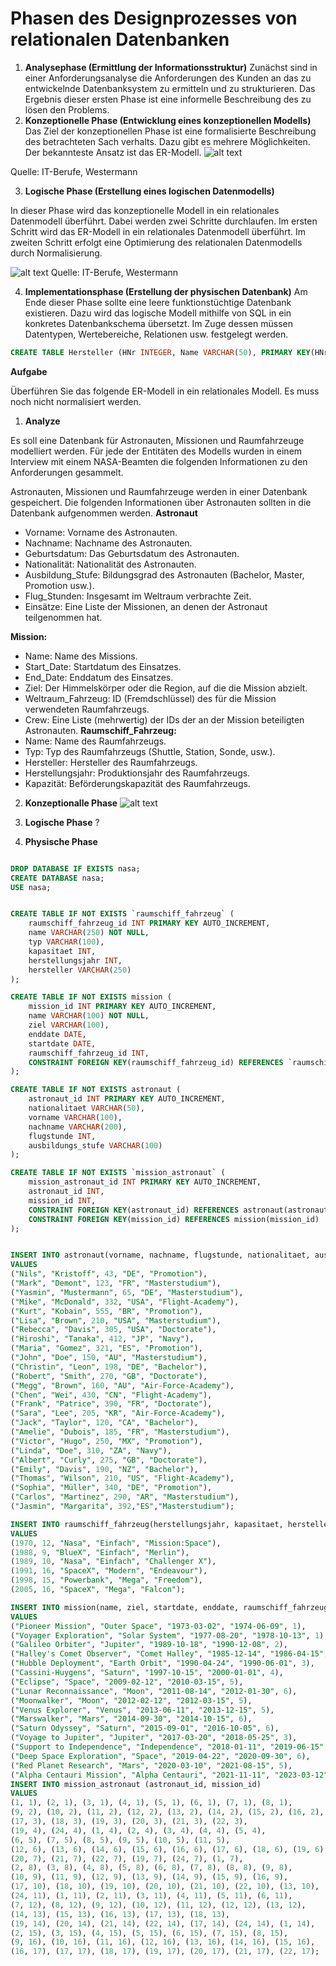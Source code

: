 # Phasen des Designprozesses von relationalen Datenbanken

1.  **Analysephase (Ermittlung der Informationsstruktur)**
    Zunächst sind in einer Anforderungsanalyse die Anforderungen des Kunden an das zu entwickelnde Datenbanksystem zu ermitteln und zu strukturieren. Das Ergebnis dieser ersten Phase ist eine informelle Beschreibung des zu lösen den Problems.
2.  **Konzeptionelle Phase (Entwicklung eines konzeptionellen Modells)**
    Das Ziel der konzeptionellen Phase ist eine formalisierte Beschreibung des betrachteten Sach
    verhalts. Dazu gibt es mehrere Möglichkeiten. Der bekannteste Ansatz ist das ER-Modell.
![alt text](konzeptionelle_hersteller_artikel.png)

Quelle: IT-Berufe, Westermann

3. **Logische Phase (Erstellung eines logischen Datenmodells)**

In dieser Phase wird das konzeptionelle Modell in ein relationales Datenmodell überführt.
Dabei werden zwei Schritte durchlaufen. Im ersten Schritt wird das ER-Modell in ein relationales Datenmodell überführt. Im zweiten Schritt erfolgt eine Optimierung des relationalen Datenmodells durch Normalisierung.

![alt text](logishce-phase.png)
Quelle: IT-Berufe, Westermann

4.  **Implementationsphase (Erstellung der physischen Datenbank)**
    Am Ende dieser Phase sollte eine leere funktionstüchtige Datenbank existieren. Dazu wird das logische Modell mithilfe von SQL in ein konkretes Datenbankschema übersetzt. Im Zuge dessen müssen Datentypen, Wertebereiche, Relationen usw. festgelegt werden.

    

```sql
CREATE TABLE Hersteller (HNr INTEGER, Name VARCHAR(50), PRIMARY KEY(HNr));
```

**Aufgabe**

Überführen Sie das folgende ER-Modell in ein relationales Modell. Es muss noch nicht normalisiert werden.

1. **Analyze**

Es soll eine Datenbank für Astronauten, Missionen und Raumfahrzeuge modelliert werden. Für jede der Entitäten des Modells wurden in einem Interview mit einem NASA-Beamten die folgenden Informationen zu den Anforderungen gesammelt.

Astronauten, Missionen und Raumfahrzeuge werden in einer Datenbank gespeichert. Die folgenden Informationen über Astronauten sollten in die Datenbank aufgenommen werden.
**Astronaut**

- Vorname: Vorname des Astronauten.
- Nachname: Nachname des Astronauten.
- Geburtsdatum: Das Geburtsdatum des Astronauten.
- Nationalität: Nationalität des Astronauten.
- Ausbildung_Stufe: Bildungsgrad des Astronauten (Bachelor, Master, Promotion usw.).
- Flug_Stunden: Insgesamt im Weltraum verbrachte Zeit.
- Einsätze: Eine Liste der Missionen, an denen der Astronaut teilgenommen hat.

**Mission:**

- Name: Name des Missions.
- Start_Date: Startdatum des Einsatzes.
- End_Date: Enddatum des Einsatzes.
- Ziel: Der Himmelskörper oder die Region, auf die die Mission abzielt.
- Weltraum_Fahrzeug: ID (Fremdschlüssel) des für die Mission verwendeten Raumfahrzeugs.
- Crew: Eine Liste (mehrwertig) der IDs der an der Mission beteiligten Astronauten.
  **Raumschiff_Fahrzeug:**
- Name: Name des Raumfahrzeugs.
- Typ: Typ des Raumfahrzeugs (Shuttle, Station, Sonde, usw.).
- Hersteller: Hersteller des Raumfahrzeugs.
- Herstellungsjahr: Produktionsjahr des Raumfahrzeugs.
- Kapazität: Beförderungskapazität des Raumfahrzeugs.

2. **Konzeptionalle Phase** 
![alt text](raum-mission.erd.png)

3. **Logische Phase** ?

4. **Physische Phase**

```sql

DROP DATABASE IF EXISTS nasa;
CREATE DATABASE nasa;
USE nasa;


CREATE TABLE IF NOT EXISTS `raumschiff_fahrzeug` (
	raumschiff_fahrzeug_id INT PRIMARY KEY AUTO_INCREMENT,
    name VARCHAR(250) NOT NULL,
    typ VARCHAR(100),
    kapasitaet INT,
    herstellungsjahr INT,
    hersteller VARCHAR(250)
);

CREATE TABLE IF NOT EXISTS mission (
	mission_id INT PRIMARY KEY AUTO_INCREMENT,
    name VARCHAR(100) NOT NULL,
    ziel VARCHAR(100),
    enddate DATE,
    startdate DATE,
    raumschiff_fahrzeug_id INT,
    CONSTRAINT FOREIGN KEY(raumschiff_fahrzeug_id) REFERENCES `raumschiff_fahrzeug`(raumschiff_fahrzeug_id)
);

CREATE TABLE IF NOT EXISTS astronaut (
	astronaut_id INT PRIMARY KEY AUTO_INCREMENT,
    nationalitaet VARCHAR(50),
    vorname VARCHAR(100),
    nachname VARCHAR(200),
    flugstunde INT,
    ausbildungs_stufe VARCHAR(100)
);

CREATE TABLE IF NOT EXISTS `mission_astronaut` (
	mission_astronaut_id INT PRIMARY KEY AUTO_INCREMENT,
    astronaut_id INT,
    mission_id INT,
    CONSTRAINT FOREIGN KEY(astronaut_id) REFERENCES astronaut(astronaut_id),
    CONSTRAINT FOREIGN KEY(mission_id) REFERENCES mission(mission_id)
);


INSERT INTO astronaut(vorname, nachname, flugstunde, nationalitaet, ausbildungs_stufe) 
VALUES 
("Nils", "Kristoff", 43, "DE", "Promotion"),
("Mark", "Demont", 123, "FR", "Masterstudium"),
("Yasmin", "Mustermann", 65, "DE", "Masterstudium"),
("Mike", "McDonald", 332, "USA", "Flight-Academy"),
("Kurt", "Kobain", 555, "BR", "Promotion"),
("Lisa", "Brown", 210, "USA", "Masterstudium"),
("Rebecca", "Davis", 305, "USA", "Doctorate"),
("Hiroshi", "Tanaka", 412, "JP", "Navy"),
("Maria", "Gomez", 321, "ES", "Promotion"),
("John", "Doe", 150, "AU", "Masterstudium"),
("Christin", "Leon", 198, "DE", "Bachelor"),
("Robert", "Smith", 270, "GB", "Doctorate"),
("Megg", "Brown", 160, "AU", "Air-Force-Academy"),
("Chen", "Wei", 430, "CN", "Flight-Academy"),
("Frank", "Patrice", 390, "FR", "Doctorate"),
("Sara", "Lee", 205, "KR", "Air-Force-Academy"),
("Jack", "Taylor", 120, "CA", "Bachelor"),
("Amelie", "Dubois", 185, "FR", "Masterstudium"),
("Victor", "Hugo", 250, "MX", "Promotion"),
("Linda", "Doe", 310, "ZA", "Navy"),
("Albert", "Curly", 275, "GB", "Doctorate"),
("Emily", "Davis", 190, "NZ", "Bachelor"),
("Thomas", "Wilson", 210, "US", "Flight-Academy"),
("Sophia", "Müller", 340, "DE", "Promotion"),
("Carlos", "Martinez", 290, "AR", "Masterstudium"),
("Jasmin", "Margarita", 392,"ES","Masterstudium");

INSERT INTO raumschiff_fahrzeug(herstellungsjahr, kapasitaet, hersteller, typ, name) 
VALUES 
(1970, 12, "Nasa", "Einfach", "Mission:Space"),
(1988, 9, "BlueX", "Einfach", "Merlin"),
(1989, 10, "Nasa", "Einfach", "Challenger X"),
(1991, 16, "SpaceX", "Modern", "Endeavour"),
(1998, 15, "Powerbank", "Mega", "Freedom"),
(2005, 16, "SpaceX", "Mega", "Falcon");

INSERT INTO mission(name, ziel, startdate, enddate, raumschiff_fahrzeug_id) 
VALUES 
("Pioneer Mission", "Outer Space", "1973-03-02", "1974-06-09", 1),
("Voyager Exploration", "Solar System", "1977-08-20", "1978-10-13", 1),
("Galileo Orbiter", "Jupiter", "1989-10-18", "1990-12-08", 2),
("Halley's Comet Observer", "Comet Halley", "1985-12-14", "1986-04-15", 1),
("Hubble Deployment", "Earth Orbit", "1990-04-24", "1990-06-01", 3),
("Cassini-Huygens", "Saturn", "1997-10-15", "2000-01-01", 4),
("Eclipse", "Space", "2009-02-12", "2010-03-15", 5),
("Lunar Reconnaissance", "Moon", "2011-08-14", "2012-01-30", 6),
("Moonwalker", "Moon", "2012-02-12", "2012-03-15", 5),
("Venus Explorer", "Venus", "2013-06-11", "2013-12-15", 5),
("Marswalker", "Mars", "2014-09-30", "2014-10-15", 6),
("Saturn Odyssey", "Saturn", "2015-09-01", "2016-10-05", 6),
("Voyage to Jupiter", "Jupiter", "2017-03-20", "2018-05-25", 3),
("Support to Independence", "Independence", "2018-01-11", "2019-06-15", 4),
("Deep Space Exploration", "Space", "2019-04-22", "2020-09-30", 6),
("Red Planet Research", "Mars", "2020-03-10", "2021-08-15", 5),
("Alpha Centauri Mission", "Alpha Centauri", "2021-11-11", "2023-03-12", 6);
INSERT INTO mission_astronaut (astronaut_id, mission_id)
VALUES 
(1, 1), (2, 1), (3, 1), (4, 1), (5, 1), (6, 1), (7, 1), (8, 1),
(9, 2), (10, 2), (11, 2), (12, 2), (13, 2), (14, 2), (15, 2), (16, 2),
(17, 3), (18, 3), (19, 3), (20, 3), (21, 3), (22, 3),
(19, 4), (24, 4), (1, 4), (2, 4), (3, 4), (4, 4), (5, 4),
(6, 5), (7, 5), (8, 5), (9, 5), (10, 5), (11, 5),
(12, 6), (13, 6), (14, 6), (15, 6), (16, 6), (17, 6), (18, 6), (19, 6),
(20, 7), (21, 7), (22, 7), (19, 7), (24, 7), (1, 7),
(2, 8), (3, 8), (4, 8), (5, 8), (6, 8), (7, 8), (8, 8), (9, 8),
(10, 9), (11, 9), (12, 9), (13, 9), (14, 9), (15, 9), (16, 9),
(17, 10), (18, 10), (19, 10), (20, 10), (21, 10), (22, 10), (13, 10),
(24, 11), (1, 11), (2, 11), (3, 11), (4, 11), (5, 11), (6, 11),
(7, 12), (8, 12), (9, 12), (10, 12), (11, 12), (12, 12), (13, 12),
(14, 13), (15, 13), (16, 13), (17, 13), (18, 13),
(19, 14), (20, 14), (21, 14), (22, 14), (17, 14), (24, 14), (1, 14),
(2, 15), (3, 15), (4, 15), (5, 15), (6, 15), (7, 15), (8, 15),
(9, 16), (10, 16), (11, 16), (12, 16), (13, 16), (14, 16), (15, 16),
(16, 17), (17, 17), (18, 17), (19, 17), (20, 17), (21, 17), (22, 17);

```


